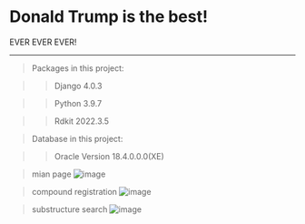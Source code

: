 # Donald Trump is the best!

EVER EVER EVER!



**********************************************
>Packages in this project:

>>Django                 4.0.3

>>Python                 3.9.7

>>Rdkit                  2022.3.5

>Database in this project:

>>Oracle                 Version 18.4.0.0.0(XE)


>>>>>>
>mian page
![image](https://user-images.githubusercontent.com/110211839/186346832-26476519-3ee7-4096-b567-f25c7184711d.png)

>compound registration
![image](https://user-images.githubusercontent.com/110211839/186346883-0aff38e9-f6cc-4673-847f-ab1e22bee061.png)

>substructure search
![image](https://user-images.githubusercontent.com/110211839/186346960-2160f684-1fea-447a-9f78-228ef59621e8.png)
